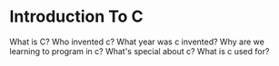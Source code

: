 # Introduction To C 
What is C?
Who invented c?
What year was c invented?
Why are we learning to program in c?
What's special about c?
What is c used for?
